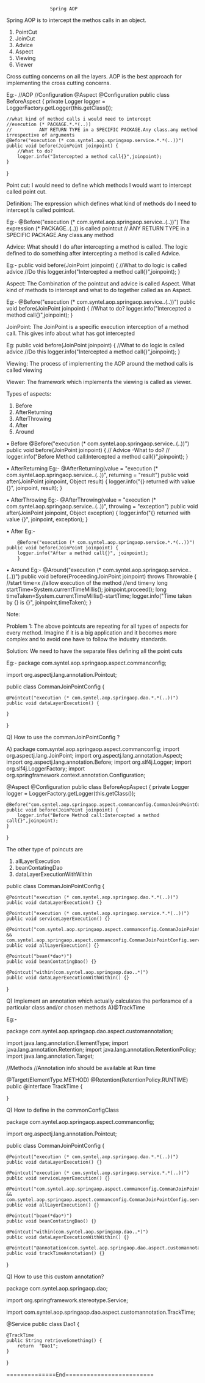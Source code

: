					Spring AOP

Spring AOP is to intercept the methos calls in an object.
1.	PointCut
2.	JoinCut
3.	Advice
4.	Aspect
5.	Viewing
6.	Viewer

Cross cutting concerns on all the layers. AOP is the best approach for implementing the cross cutting concerns.
	
Eg:-
//AOP
//Configuration
@Aspect
@Configuration
public class BeforeAspect {
	private Logger logger = LoggerFactory.getLogger(this.getClass());

	//what kind of method calls i would need to intercept
	//execution (* PACKAGE.*.*(..))
	//			ANY RETURN TYPE in a SPECIFIC PACKAGE.Any class.any method irrespective of arguments
	@Before("execution (* com.syntel.aop.springaop.service.*.*(..))")
	public void before(JoinPoint joinpoint) {
		//What to do?
		logger.info("Intercepted a method call{}",joinpoint);
	}
}

Point cut:
I would need to define which methods I would want to intercept called point cut.

Definition:
The expression which defines what kind of methods do I need to intercept Is called pointcut.

Eg:- @Before("execution (* com.syntel.aop.springaop.service.*.*(..))")
The expression (* PACKAGE.*.*(..)) is called pointcut
// ANY RETURN TYPE in a SPECIFIC PACKAGE.Any class.any method

Advice:
What should I do after intercepting a method is called. The logic defined to do something after intercepting a method is called Advice.

Eg:-
public void before(JoinPoint joinpoint) {
		//What to do logic is called advice
		//Do this
		logger.info("Intercepted a method call{}",joinpoint);
	}


Aspect: 
The Combination of the pointcut and advice is called Aspect.
What kind of methods to intercept and what to do together called as an Aspect.

Eg:-
@Before("execution (* com.syntel.aop.springaop.service.*.*(..))")
	public void before(JoinPoint joinpoint) {
		//What to do?
		logger.info("Intercepted a method call{}",joinpoint);
	}

JoinPoint:
The JoinPoint is a specific execution interception of a method call. This gives info about what has got intercepted

Eg:
public void before(JoinPoint joinpoint) {
		//What to do logic is called advice
		//Do this
		logger.info("Intercepted a method call{}",joinpoint);
	}


Viewing:
The process of implementing the AOP around the method calls is called viewing 

Viewer:
The framework which implements the viewing is called as viewer.

Types of aspects:
1.	Before
2.	AfterReturning
3.	AfterThrowing
4.	After
5.	Around

•	Before
        @Before("execution (* com.syntel.aop.springaop.service.*.*(..))")
	public void before(JoinPoint joinpoint) {
	// Advice -What to do?
	//
	logger.info("Before Method call:Intercepted a method call{}",joinpoint);
	}

•	AfterReturning
Eg:-
        @AfterReturning(value = "execution (* com.syntel.aop.springaop.service.*.*(..))", returning = "result")
	public void after(JoinPoint joinpoint, Object result) {
		logger.info("{} returned with value {}", joinpoint, result);
	}

•	AfterThrowing
Eg:-
        @AfterThrowing(value = "execution (* com.syntel.aop.springaop.service.*.*(..))", throwing = "exception")
	public void after(JoinPoint joinpoint, Object exception) {
		logger.info("{} returned with value {}", joinpoint, exception);
	}

•	After
Eg:-

        @Before("execution (* com.syntel.aop.springaop.service.*.*(..))")
	public void before(JoinPoint joinpoint) {
		logger.info("After a method call{}", joinpoint);
		}

•	Around
Eg:-
        @Around("execution (* com.syntel.aop.springaop.service.*.*(..))")
	public void before(ProceedingJoinPoint joinpoint) throws Throwable {
	        //start time=x
		//allow execution of the method
		//end time=y
		long startTime=System.currentTimeMillis();
		joinpoint.proceed();
		long timeTaken=System.currentTimeMillis()-startTime;
		logger.info("Time taken by {} is {}", joinpoint,timeTaken);
			}

Note:

Problem 1:
The above pointcuts are repeating for all types of aspects for every method. Imagine if it is a big application and it becomes more complex and to avoid one have to follow the industry standards.


Solution:
We need to have the separate files defining all the point cuts 

Eg:-
package com.syntel.aop.springaop.aspect.commanconfig;

import org.aspectj.lang.annotation.Pointcut;

public class CommanJoinPointConfig {

	@Pointcut("execution (* com.syntel.aop.springaop.dao.*.*(..))")
	public void dataLayerExecution() {
		
	}
}

Q) How to use the commanJoinPointConfig ?

A) 
package com.syntel.aop.springaop.aspect.commanconfig;
import org.aspectj.lang.JoinPoint;
import org.aspectj.lang.annotation.Aspect;
import org.aspectj.lang.annotation.Before;
import org.slf4j.Logger;
import org.slf4j.LoggerFactory;
import org.springframework.context.annotation.Configuration;


@Aspect
@Configuration
public class BeforeAopAspect {
	private Logger logger = LoggerFactory.getLogger(this.getClass());

	@Before("com.syntel.aop.springaop.aspect.commanconfig.CommanJoinPointConfig.dataLayerExecution()")
	public void before(JoinPoint joinpoint) {
		logger.info("Before Method call:Intercepted a method call{}",joinpoint);
	}
}


The other type of poincuts are 

1)	allLayerExecution 
2)	beanContatingDao
3)	dataLayerExecutionWithWithin



public class CommanJoinPointConfig {

	@Pointcut("execution (* com.syntel.aop.springaop.dao.*.*(..))")
	public void dataLayerExecution() {}
	
	@Pointcut("execution (* com.syntel.aop.springaop.service.*.*(..))")
	public void serviceLayerExecution() {}
	
	@Pointcut("com.syntel.aop.springaop.aspect.commanconfig.CommanJoinPointConfig.dataLayerExecution() &&       com.syntel.aop.springaop.aspect.commanconfig.CommanJoinPointConfig.serviceLayerExecution()")
	public void allLayerExecution() {}
	
	@Pointcut("bean(*dao*)")
	public void beanContatingDao() {}
	
	@Pointcut("within(com.syntel.aop.springaop.dao..*)")
	public void dataLayerExecutionWithWithin() {}
	
}

Q) Implement an annotation which actually calculates the perforamce of a particular class and/or chosen methods
A)@TrackTime

Eg:-

package com.syntel.aop.springaop.dao.aspect.customannotation;

import java.lang.annotation.ElementType;
import java.lang.annotation.Retention;
import java.lang.annotation.RetentionPolicy;
import java.lang.annotation.Target;

//Methods
//Annotation info should be available at Run time

@Target(ElementType.METHOD)
@Retention(RetentionPolicy.RUNTIME)
public @interface TrackTime {

}

Q) How to define in the commonConfigClass

package com.syntel.aop.springaop.aspect.commanconfig;

import org.aspectj.lang.annotation.Pointcut;

public class CommanJoinPointConfig {

	@Pointcut("execution (* com.syntel.aop.springaop.dao.*.*(..))")
	public void dataLayerExecution() {}
	
	@Pointcut("execution (* com.syntel.aop.springaop.service.*.*(..))")
	public void serviceLayerExecution() {}
	
	@Pointcut("com.syntel.aop.springaop.aspect.commanconfig.CommanJoinPointConfig.dataLayerExecution() && com.syntel.aop.springaop.aspect.commanconfig.CommanJoinPointConfig.serviceLayerExecution()")
	public void allLayerExecution() {}
	
	@Pointcut("bean(*dao*)")
	public void beanContatingDao() {}
	
	@Pointcut("within(com.syntel.aop.springaop.dao..*)")
	public void dataLayerExecutionWithWithin() {}
	
	@Pointcut("@annotation(com.syntel.aop.springaop.dao.aspect.customannotation.TrackTime)")
	public void trackTimeAnnotation() {}

}


Q) How to use this custom annotation?

package com.syntel.aop.springaop.dao;

import org.springframework.stereotype.Service;

import com.syntel.aop.springaop.dao.aspect.customannotation.TrackTime;

@Service
public class Dao1 {

	@TrackTime
	public String retrieveSomething() {
		return  "Dao1";
	}
	
}

==============End=========================




